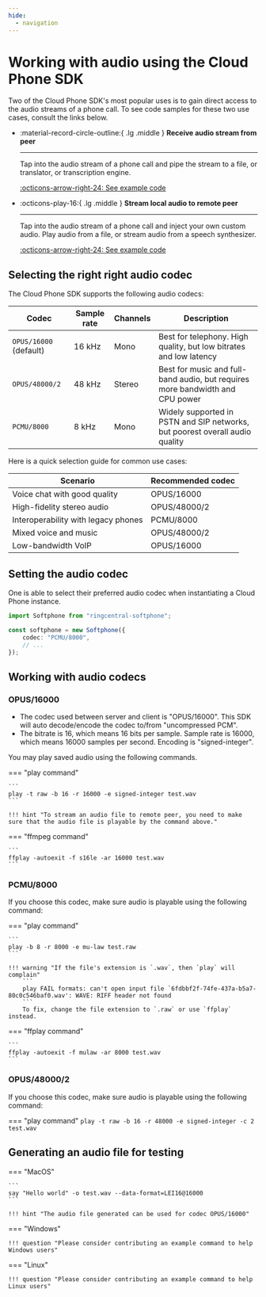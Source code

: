 ```yaml
---
hide:
  - navigation
---
```


# Working with audio using the Cloud Phone SDK

Two of the Cloud Phone SDK's most popular uses is to gain direct access to the
audio streams of a phone call. To see code samples for these two use cases,
consult the links below.

<div class="grid cards" markdown>

- :material-record-circle-outline:{ .lg .middle } **Receive audio stream from
  peer**

  ---

  Tap into the audio stream of a phone call and pipe the stream to a file, or
  translator, or transcription engine.

  [:octicons-arrow-right-24: See example code](examples/record-audio.md)

- :octicons-play-16:{ .lg .middle } **Stream local audio to remote peer**

  ---

  Tap into the audio stream of a phone call and inject your own custom audio.
  Play audio from a file, or stream audio from a speech synthesizer.

  [:octicons-arrow-right-24: See example code](examples/stream-audio.md)

</div>

## Selecting the right right audio codec

The Cloud Phone SDK supports the following audio codecs:

| Codec                  | Sample rate | Channels | Description                                                                   |
| ---------------------- | ----------- | -------- | ----------------------------------------------------------------------------- |
| `OPUS/16000` (default) | 16 kHz      | Mono     | Best for telephony. High quality, but low bitrates and low latency            |
| `OPUS/48000/2`         | 48 kHz      | Stereo   | Best for music and full-band audio, but requires more bandwidth and CPU power |
| `PCMU/8000`            | 8 kHz       | Mono     | Widely supported in PSTN and SIP networks, but poorest overall audio quality  |

Here is a quick selection guide for common use cases:

| Scenario                            | Recommended codec |
| ----------------------------------- | ----------------- |
| Voice chat with good quality        | OPUS/16000        |
| High-fidelity stereo audio          | OPUS/48000/2      |
| Interoperability with legacy phones | PCMU/8000         |
| Mixed voice and music               | OPUS/48000/2      |
| Low-bandwidth VoIP                  | OPUS/16000        |

## Setting the audio codec

One is able to select their preferred audio codec when instantiating a Cloud
Phone instance.

```ts
import Softphone from "ringcentral-softphone";

const softphone = new Softphone({
    codec: "PCMU/8000",
    // ...
});
```

## Working with audio codecs

### OPUS/16000

- The codec used between server and client is "OPUS/16000". This SDK will auto
  decode/encode the codec to/from "uncompressed PCM".
- The bitrate is 16, which means 16 bits per sample. Sample rate is 16000, which
  means 16000 samples per second. Encoding is "signed-integer".

You may play saved audio using the following commands.

=== "play command"

    ```
    play -t raw -b 16 -r 16000 -e signed-integer test.wav
    ```

    !!! hint "To stream an audio file to remote peer, you need to make sure that the audio file is playable by the command above."

=== "ffmpeg command"

    ```
    ffplay -autoexit -f s16le -ar 16000 test.wav
    ```

### PCMU/8000

If you choose this codec, make sure audio is playable using the following
command:

=== "play command"

    ```
    play -b 8 -r 8000 -e mu-law test.raw
    ```

    !!! warning "If the file's extension is `.wav`, then `play` will complain"
        ```
        play FAIL formats: can't open input file `6fdbbf2f-74fe-437a-b5a7-80c0c546baf0.wav': WAVE: RIFF header not found
        ```
    	To fix, change the file extension to `.raw` or use `ffplay` instead.

=== "ffplay command"

    ```
    ffplay -autoexit -f mulaw -ar 8000 test.wav
    ```

### OPUS/48000/2

If you choose this codec, make sure audio is playable using the following
command:

=== "play command" `play -t raw -b 16 -r 48000 -e signed-integer -c 2 test.wav`

## Generating an audio file for testing

=== "MacOS"

    ```
    say "Hello world" -o test.wav --data-format=LEI16@16000
    ```

    !!! hint "The audio file generated can be used for codec OPUS/16000"

=== "Windows"

    !!! question "Please consider contributing an example command to help Windows users"

=== "Linux"

    !!! question "Please consider contributing an example command to help Linux users"
